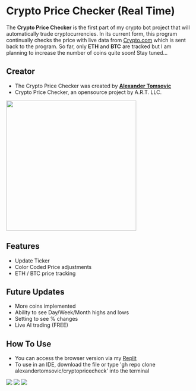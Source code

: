 # Crypto Price Checker (Real Time)

The **Crypto Price Checker** is the first part of my crypto bot project that will automatically trade cryptocurrencies. In its current form, this program continually checks the price with live data from [Crypto.com](https://crypto.com) which is sent back to the program. So far, only **ETH** and **BTC** are tracked but I am planning to increase the number of coins quite soon! Stay tuned...

## Creator
- The Crypto Price Checker was created by [**Alexander Tomsovic**](github.com/alexandertomsovic)
- Crypto Price Checker, an opensource project by A.R.T. LLC.
<a target="_blank" href="https://alextomsovic1.wixsite.com/my-site">
<picture>
  <source media="(prefers-color-scheme: dark)" srcset="https://user-images.githubusercontent.com/84757117/183132203-308d3d20-a5ef-4aab-864b-2469f99e9633.jpg">
  <source media="(prefers-color-scheme: light)" srcset="https://user-images.githubusercontent.com/84757117/183132203-308d3d20-a5ef-4aab-864b-2469f99e9633.jpg">
  <img src="" width="350">
</picture>
</a>

## Features
- Update Ticker
- Color Coded Price adjustments
- ETH / BTC price tracking

## Future Updates
-  More coins implemented
-  Ability to see Day/Week/Month highs and lows
-  Setting to see % changes
-  Live AI trading (FREE)

## How To Use
- You can access the browser version via my [Replit](https://replit.com/@AlexTomsovic/cryptoprices#main.py)
- To use in an IDE, download the file or type 'gh repo clone alexandertomsovic/cryptopricecheck' into the terminal

![](https://img.shields.io/static/v1?label=Repository+Status&style=flat-square&message=Active&color=brightgreen)
![](https://img.shields.io/static/v1?label=Bitcoin&logo=bitcoin&style=flat-square&message=Tracked&color=orange)
![](https://img.shields.io/static/v1?label=Ethereum&logo=ethereum&style=flat-square&message=Tracked&color=37367b)
